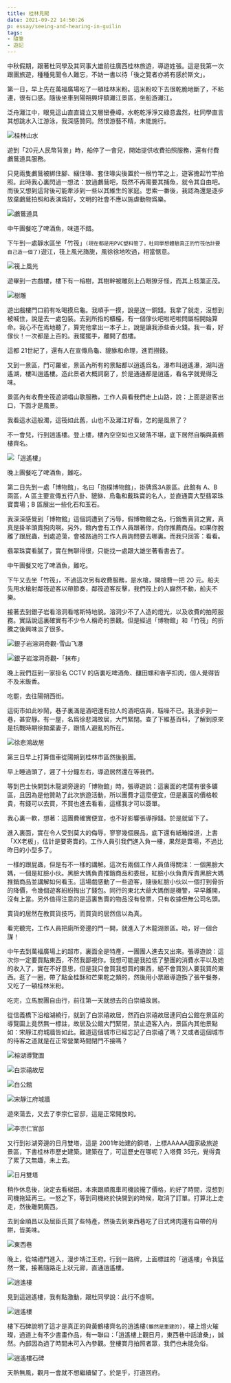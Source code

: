 ```yaml
---
title: 桂林見聞
date: 2021-09-22 14:50:26
p: essay/seeing-and-hearing-in-guilin
tags:
- 隨筆
- 遊記
---
```


中秋假期，跟著杜同學及其同事大雄前往廣西桂林旅遊，導遊姓張。這是我第一次跟團旅遊，種種見聞令人難忘，不妨一書以待「後之覽者亦將有感於斯文」。

<!--more-->

第一日，早上先在萬福廣場吃了一頓桂林米粉。這米粉咬下去很乾脆地斷了，不粘連，很有口感。隨後坐車到陽朔興坪鎮灕江景區，坐船游灕江。

泛舟灕江中，眼見這山直直聳立又層巒疊嶂，水乾乾淨淨又綠意盎然，杜同學直言其想跳水入江游泳，我深感贊同。然恨游藝不精，未能施行。

![桂林山水](seeing-and-hearing-in-guilin/IMG_3826.jpg)

遊到「20元人民幣背景」時，船停了一會兒，開始提供收費拍照服務，還有付費鸕鶿道具服務。

只見兩隻鸕鶿被綁住腳、綑住喙、套住喙尖後置於一根竹竿之上，遊客擔起竹竿拍照。此時我心裏閃過一想法：放過鸕鶿吧，既然不再需要其捕魚，就令其自由吧。而後又想到這背後可能牽涉到一些以其維生的家庭。思索一番後，我認為還是逐步放棄鸕鶿拍照和表演爲好，文明的社會不應以施虐動物爲樂。

![鸕鶿道具](seeing-and-hearing-in-guilin/IMG_3829.jpg)

中午團餐吃了啤酒魚，味道不錯。

下午到一處靜水區坐「竹筏」`(現在都是用PVC塑料管了，杜同學想體驗真正的竹筏估計要自己造一個了)`遊江，筏上風光旖旎，風徐徐地吹過，相當愜意。

![筏上風光](seeing-and-hearing-in-guilin/IMG_3860.jpg)

遊畢到一古戲樓，樓下有一榕樹，其樹幹被雕刻上凸眼獠牙怪，而其上枝葉正茂。

![樹雕](seeing-and-hearing-in-guilin/IMG_3874.jpg)

遊出戲樓門口前有吆喝摸烏龜。我順手一摸，說是送一銅錢。我拿了就走，沒想到被喊住，說是去一處包裝。去到所指的櫃檯，有一個傢伙吧啦吧啦問屬相開始算命。我心不在焉地聽了，算完他拿出一本子上，說是讓我添些香火錢。我一看，好傢伙！一次都是上百的。我擺擺手，離開了戲樓。

這都 21世紀了，還有人在宣傳烏龜、貔貅和命理，進而撈錢。

又到一景區，門可羅雀，景區內所有的景點都以逍遙爲名，瀑布叫逍遙瀑，湖叫逍遙湖，樓叫逍遙樓。造此景者大概詞窮了，於是通通都是逍遙，看名字就覺得乏味。

景區內有收費坐筏遊湖唱山歌服務，工作人員看我們走上山路，說：上面是遊客出口，下面才是風景。

我看這水這般濁，這筏如此舊，山也不及灕江好看，怎的是風景了？

不一會兒，行到逍遙樓。登上樓，樓內空空如也又破落不堪，底下居然自稱與黃鶴樓齊名。

![「逍遙樓」](seeing-and-hearing-in-guilin/IMG_3886.jpg)

晚上團餐吃了啤酒魚，難吃。

第二日先到一處「博物館」，名曰「抱樸博物館」，掛牌爲3A景區。此館有 A、B 兩區，A 區主要宣傳五行八卦、貔貅、烏龜和戴珠寶的名人，並直通賣大型翡翠珠寶賣場；B 區展出一些化石和玉石。

我深深感覺到「博物館」這個詞遭到了污辱，假博物館之名，行銷售賣貨之實，真真是掛羊頭賣狗肉啊。另外，館內會有工作人員跟著你，向你推薦商品。如果你脫離了跟屁蟲，到處遊蕩，會被路過的工作人員詢問要去哪裏。而我只回答：看看。

翡翠珠寶看膩了，實在無聊得很，只能找一處跟大雄坐著看書去了。

中午團餐又吃了啤酒魚，難吃。

下午又去坐「竹筏」，不過這次另有收費服務，是水槍，開槍費一把 20 元。船夫先用水槍射鄰筏遊客以帶節奏，鄰筏遊客反擊，我們筏上的人巋然不動，船夫不樂。

接著去到銀子岩看溶洞看喀斯特地貌。溶洞少不了人造的燈光，以及收費的拍照服務。實話說這裏確實有不少令人稱奇的景觀。但是經過「博物館」和「竹筏」的折騰之後興味淡了很多。

![銀子岩溶洞奇觀-雪山飞瀑](seeing-and-hearing-in-guilin/IMG_3912.jpg)

![銀子岩溶洞奇觀-「抹布」](seeing-and-hearing-in-guilin/IMG_3916.jpg)

晚上我們逛到一家掛名 CCTV 的店裏吃啤酒魚、釀田螺和香芋扣肉，個人覺得皆不及米飯香。

吃罷，去往陽朔西街。

這街市如此吵鬧，巷子裏滿是酒吧還有拉人的酒吧店員，聒噪不已。我漫步到一巷，甚安靜。有一屋，名爲徐悲鴻故居，大門緊閉。查了下維基百科，了解到原來是抗戰時期徐拋棄妻子，跟情人避亂的所在。

![徐悲鴻故居](seeing-and-hearing-in-guilin/IMG_3925.jpg)

第三日早上打算借車從陽朔到桂林市區然後脫團。

早上睡過頭了，遲了十分鐘左右，導遊居然還在等我們。

等到巴士快開到木龍湖旁邊的「博物館」時，張導遊說：這裏面的老闆有很多礦區，且因為是他贊助了此次旅遊活動，所以團費才這麼便宜，但是裏面的價格較貴，有錢可以去買，不買也進去看看，這樣我才可以簽單。

我心裏一軟，想著：這團費確實便宜，也不好影響張導掙錢。於是就留下了。

進入裏面，實在令人受到莫大的侮辱，寥寥幾個展品，底下還有紙箱擋道，上書「XX老板」，估計是要寄賣的。工作人員引我們進入負一樓，果然是賣場，不過比昨日的小型多了。

一樣的跟屁蟲，但是有不一樣的講解。這次有兩個工作人員值得關注：一個黑臉大媽，一個是紅臉小伙。黑臉大媽負責推銷商品和委屈，紅臉小伙負責斥責黑臉大媽推銷商品並講解如何看玉。這場戲感動了一些遊客，隨後紅臉小伙以一個打到骨折的降價，令幾個遊客紛紛掏出了錢包。同行的東北大爺大媽倒是機警，早早離開，沒有上當。另外值得注意的是這裏售賣的物品沒有發票，只有收據但無公司名頭。

賣貨的居然在教買貨技巧，而買貨的居然信以為真。

看完聽完，工作人員把廁所旁邊的門一開，就進入了木龍湖景區。哈，好一個合謀！

中午去到萬福廣場上的超市，裏面全是特產，一團團人進去又出來。張導遊說：這次你一定要買點東西，不然我鄙視你。我想可能是我拉低了整團的消費水平以及她的收入了，實在不好意思，但是我只會買我想買的東西，絕不會買別人要我買的東西。逛了一圈，帶了點金桂酥和芒果乾之類的，然後用小票跟導遊換了張午餐券，又吃了一頓桂林米粉。

吃完，立馬脫團自由行，前往第一天就想去的白崇禧故居。

從信義橋下沿榕湖繞行，就到了白崇禧故居，然而白崇禧故居連同白公館在景區的導覽圖上竟然無一標註，故居及公館大門緊閉，禁止遊客入內，景區內其他景點如：宋靜江府城牆皆如此。難道這個城市已經忘記了白崇禧了嗎？又或者這個城市的待客之道就是在正常營業時間閉門不接嗎？

![榕湖導覽圖](seeing-and-hearing-in-guilin/IMG_3929.jpg)

![白崇禧故居](seeing-and-hearing-in-guilin/IMG_3931.jpg)

![白公館](seeing-and-hearing-in-guilin/IMG_3934.jpg)

![宋靜江府城牆](seeing-and-hearing-in-guilin/IMG_3937.jpg)

遊來蕩去，又去了李宗仁官邸，這是正常開放的。

![李宗仁官邸](seeing-and-hearing-in-guilin/IMG_3956.jpg)

又行到衫湖旁邊的日月雙塔，這是 2001年始建的銅塔，上標AAAAA國家級旅遊景區，下書桂林市歷史建築。建築在了，可這歷史在哪呢？入塔費 35元，覺得貴了累了又無趣，未上去。

![日月雙塔](seeing-and-hearing-in-guilin/IMG_3957.jpg)

稍作休息後，決定去看梯田。本來跟順風車司機談攏了價格，約好了時間，沒想到司機拖延再三。一怒之下，等到司機終於快開到的時候，取消了訂單。打算北上走走，然後離開廣西。

去到金順昌以及屈臣氏買了些特產，然後去到東西巷吃了日式烤肉還有自帶的月餅，皆美味。

![東西巷](seeing-and-hearing-in-guilin/IMG_3965.jpg)

晚上，從端禮門進入，漫步靖江王府。行到一路牌，上面標註的「逍遙樓」令我猛然一驚，接著隨路走上狀元廊，直通逍遙樓。

![逍遙樓](seeing-and-hearing-in-guilin/IMG_3976.jpg)

見到這逍遙樓，我有點激動，跟杜同學說：此行不虛啊。

![逍遙樓](seeing-and-hearing-in-guilin/IMG_3979.jpg)

樓下石碑說明了這才是真正的與黃鶴樓齊名的逍遙樓`(雖然是重建的)`，樓上燈火璀璨，過道上有不少書畫作品，有一聯曰：「逍遙樓上觀日月，東西巷中話滄桑」，誠然。內部因為過了時間未可入內參觀。登樓賞月拍照者眾，我們也未能免俗。

![逍遙樓石碑](seeing-and-hearing-in-guilin/IMG_3985.jpg)

天熱無風，觀月一會就不想繼續留了。於是乎，打道回府。

